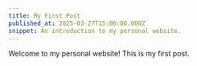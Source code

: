 ```yaml
---
title: My First Post
published_at: 2025-03-27T15:00:00.000Z
snippet: An introduction to my personal website.
---
```


Welcome to my personal website! This is my first post.